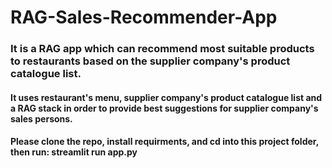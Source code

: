 # RAG-Sales-Recommender-App
### It is a RAG app which can recommend most suitable products to restaurants based on the supplier company's product catalogue list. 
#### It uses restaurant's menu, supplier company's product catalogue list and a RAG stack in order to provide best suggestions for supplier company's sales persons.  
#### Please clone the repo, install requirments, and cd into this project folder, then run:  streamlit run app.py
